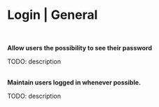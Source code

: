 # Login | General
<br>

**Allow users the possibility to see their password**

TODO: description
<br><br>


**Maintain users logged in whenever possible.**

TODO: description
<br><br>


